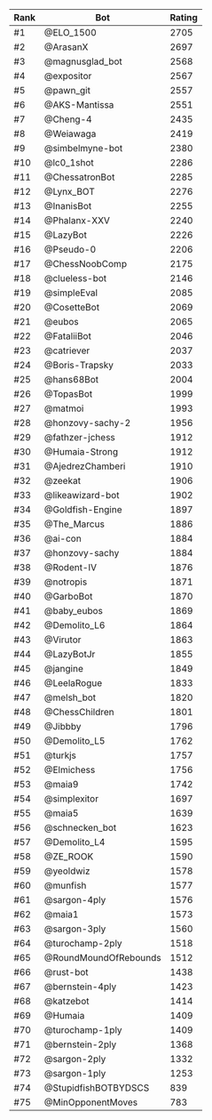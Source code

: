 Rank|Bot|Rating
---|---|---
#1|@ELO_1500|2705
#2|@ArasanX|2697
#3|@magnusglad_bot|2568
#4|@expositor|2567
#5|@pawn_git|2557
#6|@AKS-Mantissa|2551
#7|@Cheng-4|2435
#8|@Weiawaga|2419
#9|@simbelmyne-bot|2380
#10|@lc0_1shot|2286
#11|@ChessatronBot|2285
#12|@Lynx_BOT|2276
#13|@InanisBot|2255
#14|@Phalanx-XXV|2240
#15|@LazyBot|2226
#16|@Pseudo-0|2206
#17|@ChessNoobComp|2175
#18|@clueless-bot|2146
#19|@simpleEval|2085
#20|@CosetteBot|2069
#21|@eubos|2065
#22|@FataliiBot|2046
#23|@catriever|2037
#24|@Boris-Trapsky|2033
#25|@hans68Bot|2004
#26|@TopasBot|1999
#27|@matmoi|1993
#28|@honzovy-sachy-2|1956
#29|@fathzer-jchess|1912
#30|@Humaia-Strong|1912
#31|@AjedrezChamberi|1910
#32|@zeekat|1906
#33|@likeawizard-bot|1902
#34|@Goldfish-Engine|1897
#35|@The_Marcus|1886
#36|@ai-con|1884
#37|@honzovy-sachy|1884
#38|@Rodent-IV|1876
#39|@notropis|1871
#40|@GarboBot|1870
#41|@baby_eubos|1869
#42|@Demolito_L6|1864
#43|@Virutor|1863
#44|@LazyBotJr|1855
#45|@jangine|1849
#46|@LeelaRogue|1833
#47|@melsh_bot|1820
#48|@ChessChildren|1801
#49|@Jibbby|1796
#50|@Demolito_L5|1762
#51|@turkjs|1757
#52|@Elmichess|1756
#53|@maia9|1742
#54|@simplexitor|1697
#55|@maia5|1639
#56|@schnecken_bot|1623
#57|@Demolito_L4|1595
#58|@ZE_ROOK|1590
#59|@yeoldwiz|1578
#60|@munfish|1577
#61|@sargon-4ply|1576
#62|@maia1|1573
#63|@sargon-3ply|1560
#64|@turochamp-2ply|1518
#65|@RoundMoundOfRebounds|1512
#66|@rust-bot|1438
#67|@bernstein-4ply|1423
#68|@katzebot|1414
#69|@Humaia|1409
#70|@turochamp-1ply|1409
#71|@bernstein-2ply|1368
#72|@sargon-2ply|1332
#73|@sargon-1ply|1253
#74|@StupidfishBOTBYDSCS|839
#75|@MinOpponentMoves|783
